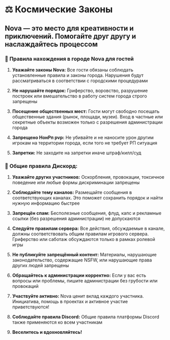 # ⚖️ Космические Законы

## **Nova** — это место для креативности и приключений. Помогайте друг другу и наслаждайтесь процессом

### 📜 **Правила нахождения в городе Nova для гостей**
1. **Уважайте законы Nova:**
Все гости обязаны соблюдать установленные правила и законы города. Нарушения будут рассматриваться в соответствии с городскими процедурами

2. **Не нарушайте порядок:**
Гриферство, воровство, разрушение построек или вмешательство в работу систем города строго запрещены

3. **Посещение общественных мест:**
Гости могут свободно посещать общественные здания (рынок, площади, музеи). Вход в частные или секретные объекты возможен только с разрешения администрации города

4. **Запрещено НонРп pvp:**
Не убивайте и не наносите урон другим игрокам на территории города, если того не требует РП ситуация

5. **Запретки:**
Не заходите на запретки иначе штраф/килл/суд

### 📜 **Общие правила Дискорд:**

1. **Уважайте других участников:**
Оскорбления, провокации, токсичное поведение или любые формы дискриминации запрещены

2. **Соблюдайте тему каналов:**
Размещайте сообщения в соответствующих каналах. Это поможет сохранить порядок и найти нужную информацию быстрее

3. **Запрещён спам:**
Бесполезные сообщения, флуд, капс и рекламные ссылки (без разрешения администрации) не допускаются

4. **Следуйте правилам сервера:**
Все действия, обсуждаемые в канале, должны соответствовать общим правилам игрового сервера. Гриферство или саботаж обсуждаются только в рамках ролевой игры

5. **Не публикуйте запрещённый контент:**
Материалы, нарушающие законодательство, содержащие NSFW, или нарушающие права других людей запрещены

6. **Обращайтесь к администрации корректно:**
Если у вас есть вопросы или проблемы, пишите администрации без грубости или провокаций

7. **Участвуйте активно:**
Nova ценит вклад каждого участника. Инициатива, помощь в проектах и активное участие приветствуются!

8. **Соблюдайте правила Discord:**
Общие правила платформы Discord также применяются ко всем участникам

9. **Веселитесь и вдохновляйтесь!**
